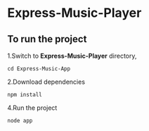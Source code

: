 # Express-Music-Player

## To run the project

1.Switch to __Express-Music-Player__ directory,
```
cd Express-Music-App
```
2.Download dependencies
```
npm install
```
4.Run the project
```
node app
```
